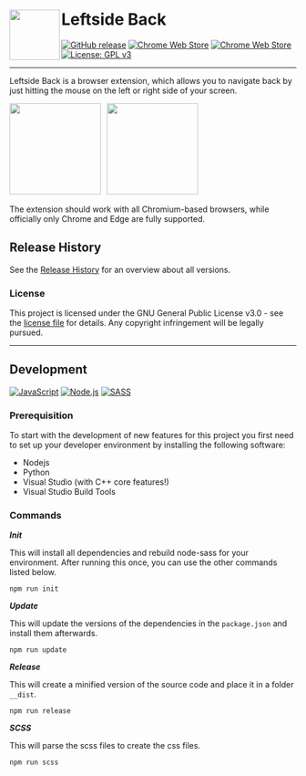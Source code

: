# <img src="https://raw.githubusercontent.com/Kiuryy/Leftside_Back/master/src/img/icon/256x256.png" width="88" align="left" /> Leftside Back

[![GitHub release](https://img.shields.io/badge/dynamic/json?label=version&color=6494f4&cacheSeconds=86400&query=%24.version&url=https%3A%2F%2Fextensions.redeviation.com%2Fajax%2Finfo%2Flsb)](https://github.com/Kiuryy/Bookmark_Sidebar/releases)
[![Chrome Web Store](https://img.shields.io/badge/dynamic/json?label=users&color=ff8aaf&cacheSeconds=86400&query=%24.users&url=https%3A%2F%2Fextensions.redeviation.com%2Fajax%2Finfo%2Flsb)](https://chrome.google.com/webstore/detail/bookmark-sidebar/jdbnofccmhefkmjbkkdkfiicjkgofkdh)
[![Chrome Web Store](https://img.shields.io/badge/dynamic/json?label=rating&color=37d102&cacheSeconds=86400&query=%24.rating_avg&url=https%3A%2F%2Fextensions.redeviation.com%2Fajax%2Finfo%2Flsb)](https://chrome.google.com/webstore/detail/bookmark-sidebar/jdbnofccmhefkmjbkkdkfiicjkgofkdh)
[![License: GPL v3](https://img.shields.io/badge/License-GPL_v3-lightgray.svg)](https://www.gnu.org/licenses/gpl-3.0)

---

Leftside Back is a browser extension, which allows you to navigate back by just hitting the mouse on the left or right side of your screen.

<a href="https://chrome.google.com/webstore/detail/leftside-back/gdcddfacdedphcamippdkojfngoakglg" target="_blank"><img src="https://extensions.redeviation.com/img/github_download_chrome.png" width="160" /></a>&ensp;
<a href="https://microsoftedge.microsoft.com/addons/detail/mmngidlfomfhnbfnfffalafojhobiddj" target="_blank"><img src="https://extensions.redeviation.com/img/github_download_edge.png" width="160" /></a>

The extension should work with all Chromium-based browsers, while officially only Chrome and Edge are fully supported.

## Release History
See the [Release History](https://github.com/Kiuryy/Leftside_Back/releases) for an overview about all versions.

### License
This project is licensed under the GNU General Public License v3.0 - see the [license file](license.txt) for details. Any copyright infringement will be legally pursued.

---

## Development

[![JavaScript](https://img.shields.io/badge/JavaScript-efd81d.svg)](https://developer.mozilla.org/de/docs/Web/JavaScript)
[![Node.js](https://img.shields.io/badge/Node.js-74b758.svg)](https://nodejs.org/)
[![SASS](https://img.shields.io/badge/Sass-bf4080.svg)](https://sass-lang.com/)


### Prerequisition

To start with the development of new features for this project you first need to set up your developer environment by installing the following software:
- Nodejs
- Python
- Visual Studio (with C++ core features!)
- Visual Studio Build Tools

### Commands

**_Init_**

This will install all dependencies and rebuild node-sass for your environment. After running this once, you can use the other commands listed below.

```
npm run init
```

**_Update_**

This will update the versions of the dependencies in the `package.json` and install them afterwards.

```
npm run update
```

**_Release_**

This will create a minified version of the source code and place it in a folder `__dist`.

```
npm run release
```

**_SCSS_**

This will parse the scss files to create the css files.

```
npm run scss
```